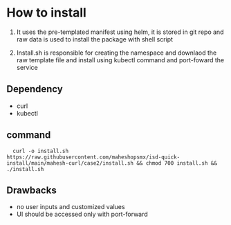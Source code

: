# How to install

1. It uses the pre-templated manifest using helm, it is stored in git repo and raw data is used to install the package with shell script

2. Install.sh is responsible for creating the namespace and downlaod the raw template file and install using kubectl command and port-foward the service

## Dependency

   - curl
   - kubectl 
  
## command

      curl -o install.sh https://raw.githubusercontent.com/maheshopsmx/isd-quick-install/main/mahesh-curl/case2/install.sh && chmod 700 install.sh && ./install.sh



## Drawbacks 

  - no user inputs and customized values 
  - UI should be accessed only with port-forward
